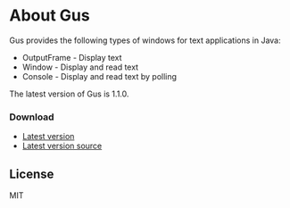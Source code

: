 # About Gus
Gus provides the following types of windows for text applications in Java:

  - OutputFrame - Display text
  - Window - Display and read text
  - Console - Display and read text by polling

The latest version of Gus is 1.1.0.

### Download
 - [Latest version](https://github.com/peterjohansen/gus/blob/master/dist/gus-1.1.0.jar)
 - [Latest version source](https://github.com/peterjohansen/gus/blob/master/dist/gus-1.1.0-source.jar)

License
----

MIT
